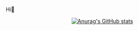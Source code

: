 Hi👋

<div align=center>
  
[![Anurag's GitHub stats](https://github-readme-stats.vercel.app/api?username=smaragdine-hb&show_icons=true&theme=tokyonight)](https://github.com/anuraghazra/github-readme-stats)
  
</div>
 <!--
**hyunbin9898/hyunbin9898** is a ✨ _special_ ✨ repository because its `README.md` (this file) appears on your GitHub profile.

Here are some ideas to get you started:

- 🔭 I’m currently working on ...
- 🌱 I’m currently learning ...
- 👯 I’m looking to collaborate on ...
- 🤔 I’m looking for help with ...
- 💬 Ask me about ...
- 📫 How to reach me: ...
- 😄 Pronouns: ...
- ⚡ Fun fact: ...
-->
